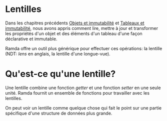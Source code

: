 # Lentilles

Dans les chapitres précédents [Objets et immutabilité](objets-et-immutabilite.md) et [Tableaux et immutabilité](tableaux-et-immutabilite.md), nous avons appris comment lire, mettre à jour et transformer les propriétés d'un objet et des éléments d'un tableau d'une façon déclarative et immutable.

Ramda offre un outil plus générique pour effectuer ces opérations: la lentille (NDT: _lens_ en anglais, la lentille d'une longue-vue).

# Qu'est-ce qu'une lentille?

Une lentille combine une fonction _getter_ et une fonction _setter_ en une seule unité. Ramda fournit un ensemble de fonctions pour travailler avec les lentilles.

On peut voir un lentille comme quelque chose qui fait le point sur une partie spécifique d'une structure de données plus grande.


